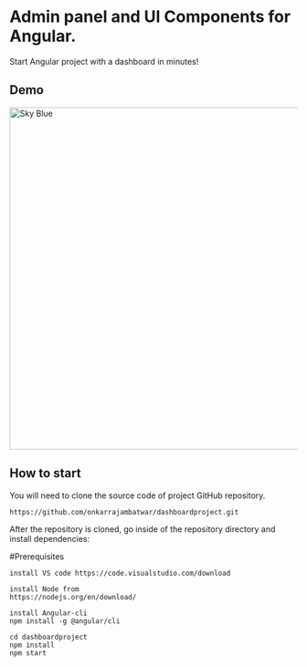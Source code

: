 # Admin panel and UI Components for Angular.

Start Angular project with a dashboard in minutes!

## Demo

<a target="_blank" href="#"><img src="./screenshot.png" width="600" alt="Sky Blue"/></a>

## How to start

You will need to clone the source code of project GitHub repository.

`https://github.com/onkarrajambatwar/dashboardproject.git`

After the repository is cloned, go inside of the repository directory and install dependencies:

#Prerequisites 
```
install VS code https://code.visualstudio.com/download

install Node from
https://nodejs.org/en/download/

install Angular-cli
npm install -g @angular/cli

cd dashboardproject
npm install
npm start

```

